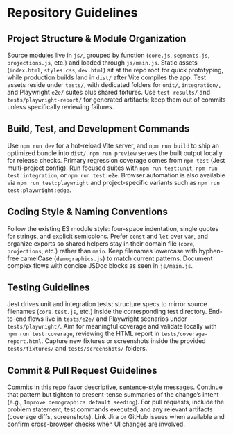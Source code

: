 # Repository Guidelines

## Project Structure & Module Organization
Source modules live in `js/`, grouped by function (`core.js`, `segments.js`, `projections.js`, etc.) and loaded through `js/main.js`. Static assets (`index.html`, `styles.css`, `dev.html`) sit at the repo root for quick prototyping, while production builds land in `dist/` after Vite compiles the app. Test assets reside under `tests/`, with dedicated folders for `unit/`, `integration/`, and Playwright `e2e/` suites plus shared fixtures. Use `test-results/` and `tests/playwright-report/` for generated artifacts; keep them out of commits unless specifically reviewing failures.

## Build, Test, and Development Commands
Use `npm run dev` for a hot-reload Vite server, and `npm run build` to ship an optimized bundle into `dist/`. `npm run preview` serves the built output locally for release checks. Primary regression coverage comes from `npm test` (Jest multi-project config). Run focused suites with `npm run test:unit`, `npm run test:integration`, or `npm run test:e2e`. Browser automation is also available via `npm run test:playwright` and project-specific variants such as `npm run test:playwright:edge`.

## Coding Style & Naming Conventions
Follow the existing ES module style: four-space indentation, single quotes for strings, and explicit semicolons. Prefer `const` and `let` over `var`, and organize exports so shared helpers stay in their domain file (`core`, `projections`, etc.) rather than `main`. Keep filenames lowercase with hyphen-free camelCase (`demographics.js`) to match current patterns. Document complex flows with concise JSDoc blocks as seen in `js/main.js`.

## Testing Guidelines
Jest drives unit and integration tests; structure specs to mirror source filenames (`core.test.js`, etc.) inside the corresponding test directory. End-to-end flows live in `tests/e2e/` and Playwright scenarios under `tests/playwright/`. Aim for meaningful coverage and validate locally with `npm run test:coverage`, reviewing the HTML report in `tests/coverage-report.html`. Capture new fixtures or screenshots inside the provided `tests/fixtures/` and `tests/screenshots/` folders.

## Commit & Pull Request Guidelines
Commits in this repo favor descriptive, sentence-style messages. Continue that pattern but tighten to present-tense summaries of the change’s intent (e.g., `Improve demographics default seeding`). For pull requests, include the problem statement, test commands executed, and any relevant artifacts (coverage diffs, screenshots). Link Jira or GitHub issues when available and confirm cross-browser checks when UI changes are involved.
